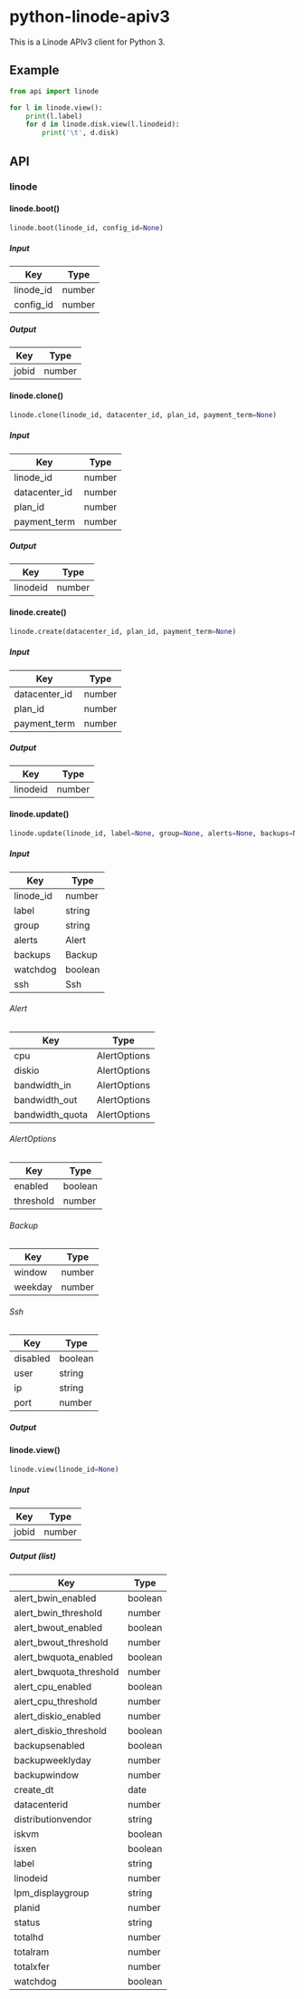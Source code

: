 # python-linode-apiv3

This is a Linode APIv3 client for Python 3.

## Example

```python
from api import linode

for l in linode.view():
    print(l.label)
    for d in linode.disk.view(l.linodeid):
        print('\t', d.disk)
```

## API

### linode

#### linode.boot()

```python
linode.boot(linode_id, config_id=None)
```

##### Input

| Key       | Type   |
| --------- | ------ |
| linode_id | number |
| config_id | number |

##### Output

| Key       | Type   |
| --------- | ------ |
| jobid     | number |

#### linode.clone()

```python
linode.clone(linode_id, datacenter_id, plan_id, payment_term=None)
```

##### Input

| Key           | Type   |
| ------------- | ------ |
| linode_id     | number |
| datacenter_id | number |
| plan_id       | number |
| payment_term  | number |

##### Output

| Key       | Type   |
| --------- | ------ |
| linodeid  | number |

#### linode.create()

```python
linode.create(datacenter_id, plan_id, payment_term=None)
```

##### Input

| Key           | Type   |
| ------------- | ------ |
| datacenter_id | number |
| plan_id       | number |
| payment_term  | number |

##### Output

| Key       | Type   |
| --------- | ------ |
| linodeid  | number |

#### linode.update()

```python
linode.update(linode_id, label=None, group=None, alerts=None, backups=None, watchdog=None, ssh=None)
```

##### Input

| Key       | Type    |
| --------- | ------- |
| linode_id | number  |
| label     | string  |
| group     | string  |
| alerts    | Alert   |
| backups   | Backup  |
| watchdog  | boolean |
| ssh       | Ssh     |

###### Alert

| Key             | Type         |
| --------------- | ------------ |
| cpu             | AlertOptions |
| diskio          | AlertOptions |
| bandwidth_in    | AlertOptions |
| bandwidth_out   | AlertOptions |
| bandwidth_quota | AlertOptions |

###### AlertOptions

| Key       | Type    |
| --------- | ------- |
| enabled   | boolean |
| threshold | number  |

###### Backup

| Key     | Type   |
| ------- | ------ |
| window  | number |
| weekday | number |

###### Ssh

| Key      | Type    |
| -------- | ------- |
| disabled | boolean |
| user     | string  |
| ip       | string  |
| port     | number  |

##### Output

#### linode.view()

```python
linode.view(linode_id=None)
```

##### Input

| Key   | Type   |
| ----- | ------ |
| jobid | number |

##### Output (list)

| Key                     | Type    |
| ----------------------- | ------  |
| alert_bwin_enabled      | boolean |
| alert_bwin_threshold    | number  |
| alert_bwout_enabled     | boolean |
| alert_bwout_threshold   | number  |
| alert_bwquota_enabled   | boolean |
| alert_bwquota_threshold | number  |
| alert_cpu_enabled       | boolean |
| alert_cpu_threshold     | number  |
| alert_diskio_enabled    | number  |
| alert_diskio_threshold  | boolean |
| backupsenabled          | boolean |
| backupweeklyday         | number  |
| backupwindow            | number  |
| create_dt               | date    |
| datacenterid            | number  |
| distributionvendor      | string  |
| iskvm                   | boolean |
| isxen                   | boolean |
| label                   | string  |
| linodeid                | number  |
| lpm_displaygroup        | string  |
| planid                  | number  |
| status                  | string  |
| totalhd                 | number  |
| totalram                | number  |
| totalxfer               | number  |
| watchdog                | boolean |